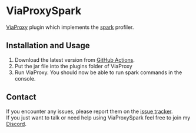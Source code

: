 # ViaProxySpark
[ViaProxy](https://github.com/RaphiMC/ViaProxy) plugin which implements the [spark](https://github.com/lucko/spark) profiler.

## Installation and Usage
1. Download the latest version from [GitHub Actions](https://github.com/ViaVersionAddons/ViaProxySpark/actions/workflows/build.yml).
2. Put the jar file into the plugins folder of ViaProxy
3. Run ViaProxy. You should now be able to run spark commands in the console.

## Contact
If you encounter any issues, please report them on the
[issue tracker](https://github.com/ViaVersionAddons/ViaProxySpark/issues).  
If you just want to talk or need help using ViaProxySpark feel free to join my
[Discord](https://discord.gg/dCzT9XHEWu).
